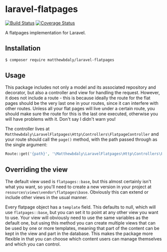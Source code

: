 # laravel-flatpages

[![Build Status](https://travis-ci.org/matthewbdaly/laravel-flatpages.svg?branch=master)](https://travis-ci.org/matthewbdaly/laravel-flatpages)
[![Coverage Status](https://coveralls.io/repos/github/matthewbdaly/laravel-flatpages/badge.svg?branch=master)](https://coveralls.io/github/matthewbdaly/laravel-flatpages?branch=master)

A flatpages implementation for Laravel.

Installation
------------

```bash
$ composer require matthewbdaly/laravel-flatpages
```

Usage
-----

This package includes not only a model and its associated repository and decorator, but also a controller and view for handling the request. However, it does not include a route - this is because ideally the route for the flat pages should be the very last one in your routes, since it can interfere with other routes. Unless all your flat pages will live under a certain route, you should make sure the route for this is the last one executed, otherwise you will have problems with it. Don't say I didn't warn you!

The controller lives at `Matthewbdaly\LaravelFlatpages\Http\Controllers\FlatpageController` and your route should call the `page()` method, with the path passed through as the single argument:

```php
Route::get('{path}', '\Matthewbdaly\LaravelFlatpages\Http\Controllers\FlatpageController@page');
```

Overriding the view
-------------------

The default view used is `flatpages::base`, but this almost certainly isn't what you want, so you'll need to create a new version in your project at `resources\views\vendor\flatpages\base`. Obviously this can extend or include other views in the usual manner.

Every flatpage object has a `template` field. This defaults to null, which will use `flatpages::base`, but you can set it to point at any other view you want to use. Your view will obviously need to use the same variables as the default one, but using this method you can create multiple views that can be used by one or more templates, meaning that part of the content can be kept in the view and part in the database. This makes the package more flexible in that you can choose which content users can manage themselves and which you can control.
